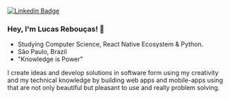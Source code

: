 
[![Linkedin Badge](https://img.shields.io/badge/-LinkedIn-blue?style=flat&logo=Linkedin&logoColor=white&link=https://)](https://www.linkedin.com/in/lucas-reboucas-silva/)

### Hey, I'm Lucas Rebouças! 👋

- Studying Computer Science, React Native Ecosystem & Python.
- São Paulo, Brazil
- "Knowledge is Power"

I create ideas and develop solutions in software form using my creativity and my technical knowledge by building web apps and mobile-apps using that are not only beautiful but pleasant to use and really problem solving.
